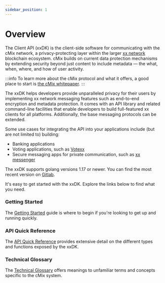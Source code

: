 ```yaml
---
sidebar_position: 1
---
```

# Overview



The Client API (xxDK) is the client-side software for communicating with the cMix network, a privacy-protecting layer within the larger [xx network](https://xx.network/) blockchain ecosystem. cMix builds on current data protection mechanisms by extending security beyond just content to include metadata — the what, when, where, and how of user activity.

:::info
To learn more about the cMix protocol and what it offers, a good place to start is [the cMix whitepaper](https://xx.network/xxcMixwhitepaper.pdf).
:::

The xxDK helps developers provide unparalleled privacy for their users by implementing xx network messaging features such as end-to-end encryption and metadata protection. It comes with an API library and related command-line facilities that enable developers to build full-featured xx clients for all platforms. Additionally, the base messaging protocols can be extended.

Some use cases for integrating the API into your applications include (but are not limited to) building:

- Banking applications
- Voting applications, such as [Votexx](https://votexx.org/)
- Secure messaging apps for private communication, such as [xx messenger](https://xx.network/messenger/)

The xxDK supports golang versions 1.17 or newer. You can find the most recent version on [Gitlab](https://git.xx.network/elixxir/client). 

It's easy to get started with the xxDK. Explore the links below to find what you need.

### Getting Started

The [Getting Started](getting-started) guide is where to begin if you're looking to get up and running quickly.

### API Quick Reference

The [API Quick Reference](https://pkg.go.dev/gitlab.com/elixxir/client/xxdk) provides extensive detail on the different types and functions exposed by the xxDK.

### Technical Glossary

The [Technical Glossary](technical-glossary) offers meanings to unfamiliar terms and concepts specific to the cMix system.

<!-- ### FAQs

Refer to the FAQ for answers to some of our users' most common questions. -->
